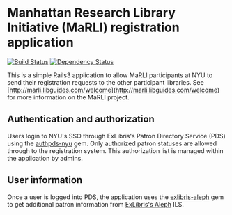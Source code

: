 # Manhattan Research Library Initiative (MaRLI) registration application

[![Build Status](http://jenkins1.bobst.nyu.edu/job/MaRLI%20Production/badge/icon)](http://jenkins1.bobst.nyu.edu/job/MaRLI%20Production/)
[![Dependency Status](https://gemnasium.com/NYULibraries/marli.png)](https://gemnasium.com/NYULibraries/marli)

This is a simple Rails3 application to allow MaRLI participants at NYU to send their registration requests to the other participant libraries. See [http://marli.libguides.com/welcome](http://marli.libguides.com/welcome) for more information on the MaRLI project.

## Authentication and authorization

Users login to NYU's SSO through ExLibris's Patron Directory Service (PDS) using the [authpds-nyu](https://github.com/scotdalton/authpds-nyu) gem. Only authorized patron statuses are allowed through to the registration system. This authorization list is managed within the application by admins.

## User information

Once a user is logged into PDS, the application uses the [exlibris-aleph](https://github.com/scotdalton/exlibris-aleph) gem to get additional patron information from [ExLibris's Aleph](http://www.exlibris-usa.com/category/Aleph) ILS. 